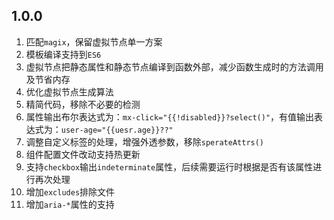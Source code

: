 ## 1.0.0
1. 匹配`magix`，保留虚拟节点单一方案
2. 模板编译支持到`ES6`
3. 虚拟节点把静态属性和静态节点编译到函数外部，减少函数生成时的方法调用及节省内存
4. 优化虚拟节点生成算法
5. 精简代码，移除不必要的检测
6. 属性输出布尔表达式为：`mx-click="{{!disabled}}?select()"`，有值输出表达式为：`user-age="{{uesr.age}}??"`
7. 调整自定义标签的处理，增强外透参数，移除`sperateAttrs()`
8. 组件配置文件改动支持热更新
9. 支持`checkbox`输出`indeterminate`属性，后续需要运行时根据是否有该属性进行再次处理
10. 增加`excludes`排除文件
11. 增加`aria-*`属性的支持